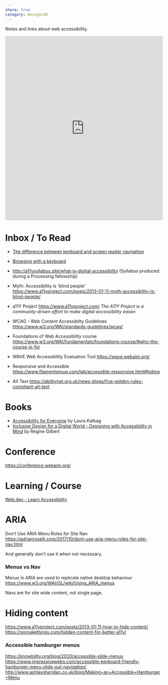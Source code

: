 ```yaml
---
share: true
category: Design/UX
---
```



Notes and links about web accessibility.



<iframe style="border:none;" width="100%" height="590" src="https://www.are.na/gareth-foote/accessibility-qy6ux9v1by8/embed" title="Gareth Foote’s Are.na channel 'Accessibility'"></iframe>

# Inbox / To Read


- [The difference between keyboard and screen reader navigation](https://tink.uk/the-difference-between-keyboard-and-screen-reader-navigation/)
- [Browsing with a keyboard](https://tetralogical.com/blog/2021/10/26/browsing-with-a-keyboard/)

- http://a11ysyllabus.site/what-is-digital-accessibility (Syllabus produced during a Processing fellowship)

- Myth: Accessibility is 'blind people'
https://www.a11yproject.com/posts/2013-01-11-myth-accessibility-is-blind-people/

- a11Y Project
https://www.a11yproject.com/
*The A11Y Project is a community-driven effort to make digital accessibility easier.*

- WCAG - Web Content Accessiblity Guidelines 
https://www.w3.org/WAI/standards-guidelines/wcag/

- Foundations of Web Accessibility course
https://www.w3.org/WAI/fundamentals/foundations-course/#who-the-course-is-for

- WAVE Web Accessibility Evaluation Tool
https://wave.webaim.org/

- Responsive and Accessible
https://www.filamentgroup.com/lab/accessible-responsive.html#hiding

- Alt Text
https://abilitynet.org.uk/news-blogs/five-golden-rules-compliant-alt-text

# Books

- [Accessibility for Everyone](https://abookapart.com/products/accessibility-for-everyone) by Laura Kalbag
- [Inclusive Design for a Digital World - Designing with Accessibility in Mind](https://reginegilbert.com/inclusive-design-book)  by Regine Gilbert
# Conference
https://conference.webaim.org/

# Learning / Course

[Web.dev - Learn Accessibility](https://web.dev/learn/accessibility/) 

# ARIA

Don’t Use ARIA Menu Roles for Site Nav
https://adrianroselli.com/2017/10/dont-use-aria-menu-roles-for-site-nav.html

And generally don't use it when not necessary. 


### Menus vs Nav

Menus in ARIA are used to replicate native desktop behaviour
https://www.w3.org/WAI/GL/wiki/Using_ARIA_menus

Navs are for site wide content, not single page.

# Hiding content
https://www.a11yproject.com/posts/2013-01-11-how-to-hide-content/
https://gomakethings.com/hidden-content-for-better-a11y/


### Accessible hamburger menus

https://knowbility.org/blog/2020/accessible-slide-menus
https://www.impressivewebs.com/accessible-keyboard-friendly-hamburger-menu-slide-out-navigation/
http://www.ashleysheridan.co.uk/blog/Making+an+Accessible+Hamburger+Menu